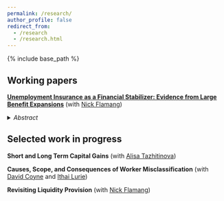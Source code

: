 ```yaml
---
permalink: /research/
author_profile: false
redirect_from:
  - /research
  - /research.html
---
```


{% include base_path %}

## Working papers

[**Unemployment Insurance as a Financial Stabilizer: Evidence from Large Benefit Expansions**](/files/UI_Benefit_Expansions_and_Local_Financial_Distress.pdf) (with [Nick Flamang](https://nickflamang.github.io/))

<details>
    <summary> <i>Abstract</i> </summary>

    > *test* To what extent does unemployment insurance (UI) attenuate aggregate financial responses to unemployment shocks? We answer this question using administrative credit bureau records and the unprecedented changes in unemployment and UI generosity during the Covid-19 pandemic. We first estimate monthly aggregate delinquency-unemployment elasticities between January 2017 and March 2021, finding sharp decreases of 50% for auto loans and 66% for credit cards over the pandemic period. To isolate the effect of UI from other contemporaneous policies shifting unemployment shock sensitivity, we employ a staggered event study design around state-level withdrawals from federal UI programs in late 2021. We find that almost all of the pandemic elasticity drop is attributable to UI expansions. Our two designs are qualitatively robust to placebo tests on plausibly unaffected credit types, potential demand-side responses for increased credit, and alternate estimation specifications. In a back-of-the-envelope calculation, we calculate that UI expansions thus prevented about 59% of total potential delinquency-months. Taken together, these results imply that federal UI expansions have had a substantially stabilizing effect during the Covid-19 pandemic. Our findings thus provide powerful empirical support for a largely theoretical body of research on the role of UI as an automatic stabilizer of aggregate economic conditions.
    >

</details>

## Selected work in progress

**Short and Long Term Capital Gains** (with [Alisa Tazhitinova](https://alisatns.weebly.com/))

**Causes, Scope, and Consequences of Worker Misclassification** (with [David Coyne](https://www.djcoyne.com/home) and [Ithai Lurie](https://sites.google.com/site/ithaizvilurie/))

**Revisiting Liquidity Provision** (with [Nick Flamang](https://nickflamang.github.io/))

<!--**Independent Contracting And Earnings Volatility** (with [Jesse Rothstein](https://eml.berkeley.edu/~jrothst/) and [Till von Wachter](http://www.econ.ucla.edu/tvwachter/))-->

<!--**The Disposition Effect and the Character of Reference Dependence: Theory and Evidence** (with [Youssef Benzarti](https://www.benzarti.com/), [Alex Gelber](https://users.nber.org/~agelber/), [Daniel Reck](https://www.danreck.com/), [Alisa Tazhitinova](https://alisatns.weebly.com/), and [Pat Langetieg](https://www.nber.org/people/patrick_langetieg))-->
